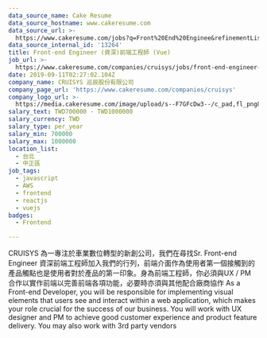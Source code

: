```yaml
---
data_source_name: Cake Resume
data_source_hostname: www.cakeresume.com
data_source_url: >-
  https://www.cakeresume.com/jobs?q=Front%20End%20Enginee&refinementList%5Blang_name%5D%5B0%5D=English&refinementList%5Bsalary_type%5D=per_year&range%5Bsalary_range%5D%5Bmin%5D=1000000
data_source_internal_id: '13264'
title: Front-end Engineer (資深)前端工程師 (Vue)
job_url: >-
  https://www.cakeresume.com/companies/cruisys/jobs/front-end-engineer-front-end-engineer-vue
date: 2019-09-11T02:27:02.104Z
company_name: CRUISYS 巡辰股份有限公司
company_page_url: 'https://www.cakeresume.com/companies/cruisys'
company_logo_url: >-
  https://media.cakeresume.com/image/upload/s--F7GFcDw3--/c_pad,fl_png8,h_200,w_200/v1574912504/a5krjoo3luazpbsfl22s.png
salary_text: TWD700000 - TWD1000000
salary_currency: TWD
salary_type: per_year
salary_min: 700000
salary_max: 1000000
location_list:
  - 台北
  - 中正區
job_tags:
  - javascript
  - AWS
  - frontend
  - reactjs
  - vuejs
badges:
  - Frontend

---
```


CRUISYS 為一專注於車業數位轉型的新創公司，我們在尋找Sr. Front-end Engineer 資深前端工程師加入我們的行列，前端介面作為使用者第一個接觸到的產品觸點也是使用者對於產品的第一印象。身為前端工程師，你必須與UX / PM 合作以實作前端以完善前端各項功能，必要時亦須與其他配合廠商協作 As a Front-end Developer, you will be responsible for implementing visual elements that users see and interact within a web application, which makes your role crucial for the success of our business. You will work with UX designer and PM to achieve good customer experience and product feature delivery. You may also work with 3rd party vendors 